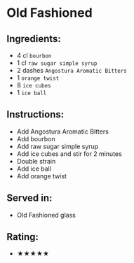 # Old Fashioned

## Ingredients:
- 4 cl `bourbon`
- 1 cl `raw sugar simple syrup`
- 2 dashes `Angostura Aromatic Bitters`
- 1 `orange twist`
- 8 `ice cubes`
- 1 `ice ball`

## Instructions:
- Add Angostura Aromatic Bitters
- Add bourbon
- Add raw sugar simple syrup
- Add ice cubes and stir for 2 minutes <!-- - Add ice cubes and stir for 60 seconds -->
- Double strain <!--  --> <!-- - Strain --> <!-- - Strain with julep strainer  -->
- Add ice ball
- Add orange twist

## Served in:
- Old Fashioned glass

## Rating:
- ★★★★★
